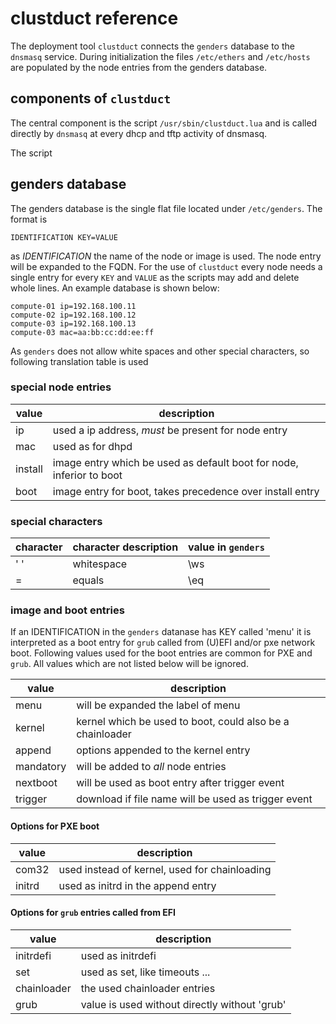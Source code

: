# clustduct reference

The deployment tool `clustduct` connects the `genders` database to the `dnsmasq` service. During initialization the files `/etc/ethers` and `/etc/hosts` are populated by the node entries from the genders database.

## components of `clustduct`
The central component is the script 
`/usr/sbin/clustduct.lua`
and is called directly by `dnsmasq` at every dhcp and tftp activity of dnsmasq.

The script 
## genders database
The genders database is the single flat file located under `/etc/genders`. The format is 
```
IDENTIFICATION KEY=VALUE
```
as *IDENTIFICATION* the name of the node or image is used. The node entry will be expanded to the FQDN. For the use of `clustduct` every node needs a single entry for every `KEY` and `VALUE` as the scripts may add and delete whole lines. An example database is shown below:

```
compute-01 ip=192.168.100.11
compute-02 ip=192.168.100.12
compute-03 ip=192.168.100.13
compute-03 mac=aa:bb:cc:dd:ee:ff
```

As `genders` does not allow white spaces and other special characters, so following translation table is used

### special node entries

value | description
------|------------
ip | used a ip address, *must* be present for node entry
mac | used as for dhpd
install | image entry which be used as default boot for node, inferior to boot
boot | image entry for boot, takes precedence over install entry


### special characters

character | character description | value in `genders`
----------|-----------------------|-------------------
' ' | whitespace | \\ws
= | equals | \\eq

### image and boot entries

If an IDENTIFICATION in the `genders` datanase has KEY called 'menu' it is interpreted as a boot entry for `grub` called from (U)EFI and/or pxe network boot. Following values used for the boot entries are common for PXE and `grub`. All values which are not listed below will be ignored.

value | description
------|-----------
menu | will be expanded the label of menu
kernel | kernel which be used to boot, could also be a chainloader
append | options appended to the kernel entry
mandatory | will be added to *all* node entries
nextboot | will be used as boot entry after trigger event
trigger | download if file name will be used as trigger event



#### Options for PXE boot

value | description
------|------------
com32 | used instead of kernel, used for chainloading
initrd | used as initrd in the append entry

#### Options for `grub` entries called from EFI

value | description
------|------------
initrdefi | used as initrdefi
set | used as set, like timeouts ...
chainloader | the used chainloader entries
grub | value is used without directly without 'grub'

